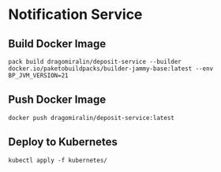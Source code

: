 # Notification Service

## Build Docker Image
```shell
pack build dragomiralin/deposit-service --builder docker.io/paketobuildpacks/builder-jammy-base:latest --env BP_JVM_VERSION=21
```

## Push Docker Image
```shell
docker push dragomiralin/deposit-service:latest
```

## Deploy to Kubernetes
```shell
kubectl apply -f kubernetes/
```

